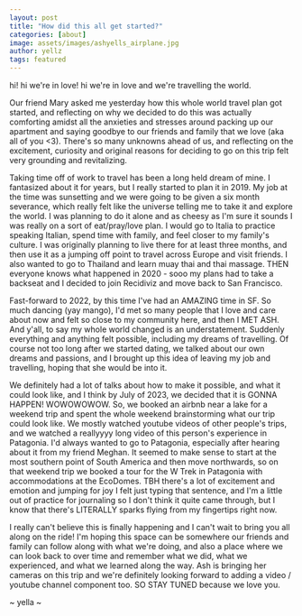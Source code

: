 ```yaml
---
layout: post
title: "How did this all get started?"
categories: [about]
image: assets/images/ashyells_airplane.jpg
author: yellz
tags: featured
---
```


hi! hi we're in love! hi we're in love and we're travelling the world.

Our friend Mary asked me yesterday how this whole world travel plan got started, and reflecting on why we decided to do this was actually comforting amidst all the anxieties and stresses around packing up our apartment and saying goodbye to our friends and family that we love (aka all of you <3). There's so many unknowns ahead of us, and reflecting on the excitement, curiosity and original reasons for deciding to go on this trip felt very grounding and revitalizing.

Taking time off of work to travel has been a long held dream of mine. I fantasized about it for years, but I really started to plan it in 2019. My job at the time was sunsetting and we were going to be given a six month severance, which really felt like the universe telling me to take it and explore the world. I was planning to do it alone and as cheesy as I'm sure it sounds I was really on a sort of eat/pray/love plan. I would go to Italia to practice speaking Italian, spend time with family, and feel closer to my family's culture. I was originally planning to live there for at least three months, and then use it as a jumping off point to travel across Europe and visit friends. I also wanted to go to Thailand and learn muay thai and thai massage. THEN everyone knows what happened in 2020 - sooo my plans had to take a backseat and I decided to join Recidiviz and move back to San Francisco.

Fast-forward to 2022, by this time I've had an AMAZING time in SF. So much dancing (yay mango), I'd met so many people that I love and care about now and felt so close to my community here, and then I MET ASH. And y'all, to say my whole world changed is an understatement. Suddenly everything and anything felt possible, including my dreams of travelling. Of course not too long after we started dating, we talked about our own dreams and passions, and I brought up this idea of leaving my job and travelling, hoping that she would be into it.

We definitely had a lot of talks about how to make it possible, and what it could look like, and I think by July of 2023, we decided that it is GONNA HAPPEN! WOWOWOWOW. So, we booked an airbnb near a lake for a weekend trip and spent the whole weekend brainstorming what our trip could look like. We mostly watched youtube videos of other people's trips, and we watched a reallyyyy long video of this person's experience in Patagonia. I'd always wanted to go to Patagonia, especially after hearing about it from my friend Meghan. It seemed to make sense to start at the most southern point of South America and then move northwards, so on that weekend trip we booked a tour for the W Trek in Patagonia with accommodations at the EcoDomes. TBH there's a lot of excitement and emotion and jumping for joy I felt just typing that sentence, and I'm a little out of practice for journaling so I don't think it quite came through, but I know that there's LITERALLY sparks flying from my fingertips right now.

I really can't believe this is finally happening and I can't wait to bring you all along on the ride! I'm hoping this space can be somewhere our friends and family can follow along with what we're doing, and also a place where we can look back to over time and remember what we did, what we experienced, and what we learned along the way. Ash is bringing her cameras on this trip and we're definitely looking forward to adding a video / youtube channel component too. SO STAY TUNED because we love you.

~ yella ~
